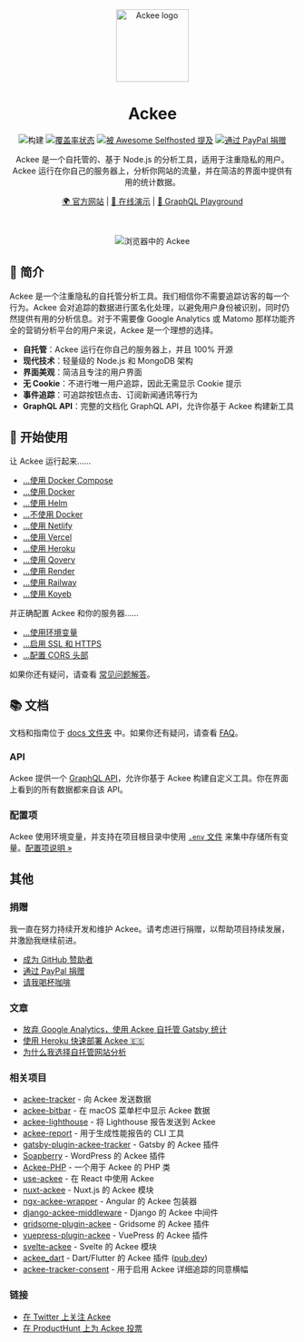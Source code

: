 <div align="center">

<img src="https://edas-hz.oss-cn-hangzhou.aliyuncs.com/edas-apps/charts-store/ackee/image/icon.png" title="Ackee" alt="Ackee logo" width="128">

# Ackee

![构建](https://edas-hz.oss-cn-hangzhou.aliyuncs.com/edas-apps/charts-store/ackee/image/badge.svg) [![覆盖率状态](https://edas-hz.oss-cn-hangzhou.aliyuncs.com/edas-apps/charts-store/ackee/image/badge.svg)](https://coveralls.io/github/electerious/Ackee?branch=master) [![被 Awesome Selfhosted 提及](https://edas-hz.oss-cn-hangzhou.aliyuncs.com/edas-apps/charts-store/ackee/image/mentioned-badge.svg)](https://github.com/awesome-selfhosted/awesome-selfhosted) [![通过 PayPal 捐赠](https://edas-hz.oss-cn-hangzhou.aliyuncs.com/edas-apps/charts-store/ackee/image/paypal-捐赠-009cde.svg)](https://www.paypal.com/cgi-bin/webscr?cmd=_s-xclick&hosted_button_id=CYKBESW577YWE)

Ackee 是一个自托管的、基于 Node.js 的分析工具，适用于注重隐私的用户。Ackee 运行在你自己的服务器上，分析你网站的流量，并在简洁的界面中提供有用的统计数据。

[🌍 官方网站](https://ackee.electerious.com) | [🔮 在线演示](https://demo.ackee.electerious.com) | [🧸 GraphQL Playground](https://demo.ackee.electerious.com/api)

<br/>

![浏览器中的 Ackee](https://edas-hz.oss-cn-hangzhou.aliyuncs.com/edas-apps/charts-store/ackee/image/readme.png)

</div>

## 👋 简介

Ackee 是一个注重隐私的自托管分析工具。我们相信你不需要追踪访客的每一个行为。Ackee 会对追踪的数据进行匿名化处理，以避免用户身份被识别，同时仍然提供有用的分析信息。对于不需要像 Google Analytics 或 Matomo 那样功能齐全的营销分析平台的用户来说，Ackee 是一个理想的选择。

- **自托管**：Ackee 运行在你自己的服务器上，并且 100% 开源
- **现代技术**：轻量级的 Node.js 和 MongoDB 架构
- **界面美观**：简洁且专注的用户界面
- **无 Cookie**：不进行唯一用户追踪，因此无需显示 Cookie 提示
- **事件追踪**：可追踪按钮点击、订阅新闻通讯等行为
- **GraphQL API**：完整的文档化 GraphQL API，允许你基于 Ackee 构建新工具

## 🚀 开始使用

让 Ackee 运行起来……

- […使用 Docker Compose](docs/Get%20started.md#with-docker-compose)
- […使用 Docker](docs/Get%20started.md#with-docker)
- […使用 Helm](docs/Get%20started.md#with-helm)
- […不使用 Docker](docs/Get%20started.md#without-docker)
- […使用 Netlify](docs/Get%20started.md#with-netlify)
- […使用 Vercel](docs/Get%20started.md#with-vercel)
- […使用 Heroku](docs/Get%20started.md#with-heroku)
- […使用 Qovery](docs/Get%20started.md#with-qovery)
- […使用 Render](docs/Get%20started.md#with-render)
- […使用 Railway](docs/Get%20started.md#with-railway)
- […使用 Koyeb](docs/Get%20started.md#with-koyeb)

并正确配置 Ackee 和你的服务器……

- […使用环境变量](docs/Options.md)
- […启用 SSL 和 HTTPS](docs/SSL%20and%20HTTPS.md)
- […配置 CORS 头部](docs/CORS%20headers.md)

如果你还有疑问，请查看 [常见问题解答](docs/FAQ.md)。

## 📚 文档

文档和指南位于 [docs 文件夹](docs/) 中。如果你还有疑问，请查看 [FAQ](docs/FAQ.md)。

### API

Ackee 提供一个 [GraphQL API](docs/API.md)，允许你基于 Ackee 构建自定义工具。你在界面上看到的所有数据都来自该 API。

### 配置项

Ackee 使用环境变量，并支持在项目根目录中使用 [`.env` 文件](https://www.npmjs.com/package/dotenv) 来集中存储所有变量。[配置项说明 &#187;](docs/Options.md)

## 其他

### 捐赠

我一直在努力持续开发和维护 Ackee。请考虑进行捐赠，以帮助项目持续发展，并激励我继续前进。

- [成为 GitHub 赞助者](https://github.com/sponsors/electerious)
- [通过 PayPal 捐赠](https://paypal.me/electerious)
- [请我喝杯咖啡](https://www.buymeacoffee.com/electerious)

### 文章

- [放弃 Google Analytics，使用 Ackee 自托管 Gatsby 统计](https://dev.to/aleccool213/quit-google-analytics-self-hosted-gatsby-statistics-with-ackee-4011)
- [使用 Heroku 快速部署 Ackee 🇪🇸](https://rubenr.dev/blog/ackee-analitica-web-sencilla/)
- [为什么我选择自托管网站分析](https://mbuffett.com/posts/why-i-self-host-my-analytics/)

### 相关项目

- [ackee-tracker](https://github.com/electerious/ackee-tracker) - 向 Ackee 发送数据
- [ackee-bitbar](https://github.com/electerious/ackee-bitbar) - 在 macOS 菜单栏中显示 Ackee 数据
- [ackee-lighthouse](https://github.com/electerious/ackee-lighthouse) - 将 Lighthouse 报告发送到 Ackee
- [ackee-report](https://github.com/BetaHuhn/ackee-report) - 用于生成性能报告的 CLI 工具
- [gatsby-plugin-ackee-tracker](https://github.com/Burnsy/gatsby-plugin-ackee-tracker) - Gatsby 的 Ackee 插件
- [Soapberry](https://wordpress.org/plugins/soapberry/) - WordPress 的 Ackee 插件
- [Ackee-PHP](https://github.com/BrookeDot/ackee-php) - 一个用于 Ackee 的 PHP 类
- [use-ackee](https://github.com/electerious/use-ackee) - 在 React 中使用 Ackee
- [nuxt-ackee](https://github.com/bdrtsky/nuxt-ackee) - Nuxt.js 的 Ackee 模块
- [ngx-ackee-wrapper](https://github.com/oakify/ngx-ackee-wrapper) - Angular 的 Ackee 包装器
- [django-ackee-middleware](https://github.com/suda/django-ackee-middleware) - Django 的 Ackee 中间件
- [gridsome-plugin-ackee](https://github.com/DenzoNL/gridsome-plugin-ackee) - Gridsome 的 Ackee 插件
- [vuepress-plugin-ackee](https://github.com/spekulatius/vuepress-plugin-ackee) - VuePress 的 Ackee 插件
- [svelte-ackee](https://github.com/gaia-green-tech/svelte-ackee) - Svelte 的 Ackee 模块
- [ackee_dart](https://github.com/marchellodev/ackee_dart) - Dart/Flutter 的 Ackee 插件 ([pub.dev](https://pub.dev/packages/ackee_dart))
- [ackee-tracker-consent](https://www.npmjs.com/package/ackee-tracker-consent) - 用于启用 Ackee 详细追踪的同意横幅

### 链接

- [在 Twitter 上关注 Ackee](https://twitter.com/getackee)
- [在 ProductHunt 上为 Ackee 投票](https://www.producthunt.com/posts/ackee)